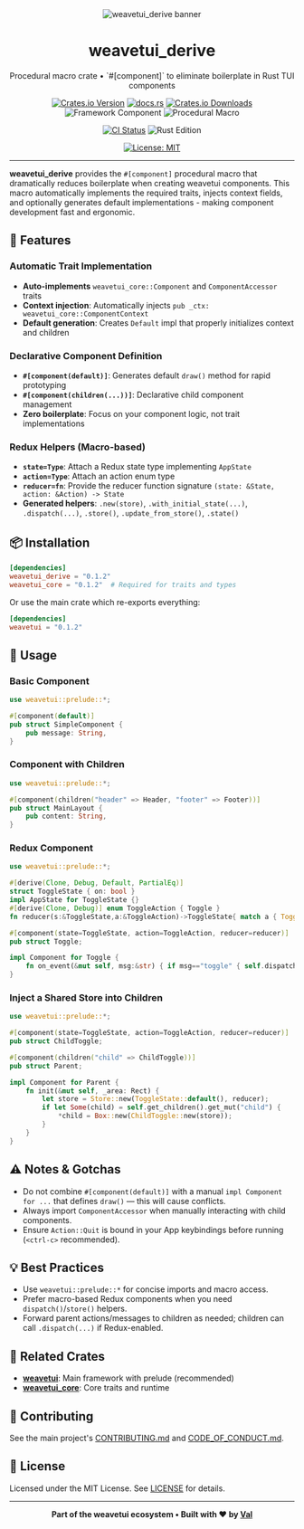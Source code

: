 <div align="center">
  <img src="https://readme-typing-svg.demolab.com?font=Fira+Code&weight=700&size=26&duration=2500&pause=800&color=36BCF7&center=true&vCenter=true&width=800&lines=Procedural+Macros+for+weavetui" alt="weavetui_derive banner" />
  <h1>weavetui_derive</h1>
  <p>Procedural macro crate • `#[component]` to eliminate boilerplate in Rust TUI components</p>
  <!-- Package Badges -->
  <a href="https://crates.io/crates/weavetui_derive"><img alt="Crates.io Version" src="https://img.shields.io/crates/v/weavetui_derive?style=flat-square&logo=rust&color=orange"></a>
  <a href="https://docs.rs/weavetui_derive"><img alt="docs.rs" src="https://img.shields.io/docsrs/weavetui_derive?style=flat-square&logo=docs.rs&color=blue"></a>
  <a href="https://crates.io/crates/weavetui_derive"><img alt="Crates.io Downloads" src="https://img.shields.io/crates/d/weavetui_derive?style=flat-square&logo=rust&color=orange"></a>

  <!-- Framework Badges -->
  <img alt="Framework Component" src="https://img.shields.io/badge/weavetui-derive-brightgreen?style=flat-square">
  <img alt="Procedural Macro" src="https://img.shields.io/badge/type-proc--macro-purple?style=flat-square&logo=rust">

  <!-- Quality and Language -->
  <a href="https://github.com/mzyui/weavetui/actions/workflows/rust.yml"><img alt="CI Status" src="https://img.shields.io/github/actions/workflow/status/mzyui/weavetui/rust.yml?style=flat-square&logo=github&label=CI"></a>
  <img alt="Rust Edition" src="https://img.shields.io/badge/rust%20edition-2024-red?style=flat-square&logo=rust">

  <!-- Legal -->
  <a href="../LICENSE"><img alt="License: MIT" src="https://img.shields.io/badge/License-MIT-yellow.svg?style=flat-square"></a>
</div>

---

**weavetui_derive** provides the `#[component]` procedural macro that dramatically reduces boilerplate when creating weavetui components. This macro automatically implements the required traits, injects context fields, and optionally generates default implementations - making component development fast and ergonomic.

## 🚀 Features

### Automatic Trait Implementation
- **Auto-implements** `weavetui_core::Component` and `ComponentAccessor` traits
- **Context injection**: Automatically injects `pub _ctx: weavetui_core::ComponentContext`
- **Default generation**: Creates `Default` impl that properly initializes context and children

### Declarative Component Definition
- **`#[component(default)]`**: Generates default `draw()` method for rapid prototyping
- **`#[component(children(...))]`**: Declarative child component management
- **Zero boilerplate**: Focus on your component logic, not trait implementations

### Redux Helpers (Macro-based)
- **`state=Type`**: Attach a Redux state type implementing `AppState`
- **`action=Type`**: Attach an action enum type
- **`reducer=fn`**: Provide the reducer function signature `(state: &State, action: &Action) -> State`
- **Generated helpers**: `.new(store)`, `.with_initial_state(...)`, `.dispatch(...)`, `.store()`, `.update_from_store()`, `.state()`

## 📦 Installation

```toml
[dependencies]
weavetui_derive = "0.1.2"
weavetui_core = "0.1.2"  # Required for traits and types
```

Or use the main crate which re-exports everything:

```toml
[dependencies]
weavetui = "0.1.2"
```

## 🔧 Usage

### Basic Component

```rust
use weavetui::prelude::*;

#[component(default)]
pub struct SimpleComponent {
    pub message: String,
}
```

### Component with Children

```rust
use weavetui::prelude::*;

#[component(children("header" => Header, "footer" => Footer))]
pub struct MainLayout {
    pub content: String,
}
```

### Redux Component

```rust
use weavetui::prelude::*;

#[derive(Clone, Debug, Default, PartialEq)]
struct ToggleState { on: bool }
impl AppState for ToggleState {}
#[derive(Clone, Debug)] enum ToggleAction { Toggle }
fn reducer(s:&ToggleState,a:&ToggleAction)->ToggleState{ match a { ToggleAction::Toggle=>ToggleState{on:!s.on} } }

#[component(state=ToggleState, action=ToggleAction, reducer=reducer)]
pub struct Toggle;

impl Component for Toggle {
    fn on_event(&mut self, msg:&str) { if msg=="toggle" { self.dispatch(ToggleAction::Toggle); } }
}
```

### Inject a Shared Store into Children

```rust
use weavetui::prelude::*;

#[component(state=ToggleState, action=ToggleAction, reducer=reducer)]
pub struct ChildToggle;

#[component(children("child" => ChildToggle))]
pub struct Parent;

impl Component for Parent {
    fn init(&mut self, _area: Rect) {
        let store = Store::new(ToggleState::default(), reducer);
        if let Some(child) = self.get_children().get_mut("child") {
            *child = Box::new(ChildToggle::new(store));
        }
    }
}
```

## ⚠️ Notes & Gotchas

- Do not combine `#[component(default)]` with a manual `impl Component for ...` that defines `draw()` — this will cause conflicts.
- Always import `ComponentAccessor` when manually interacting with child components.
- Ensure `Action::Quit` is bound in your App keybindings before running (`<ctrl-c>` recommended).

## 💡 Best Practices

- Use `weavetui::prelude::*` for concise imports and macro access.
- Prefer macro-based Redux components when you need `dispatch()`/`store()` helpers.
- Forward parent actions/messages to children as needed; children can call `.dispatch(...)` if Redux-enabled.

## 🔗 Related Crates

- **[weavetui](https://crates.io/crates/weavetui)**: Main framework with prelude (recommended)
- **[weavetui_core](https://crates.io/crates/weavetui_core)**: Core traits and runtime

## 🤝 Contributing

See the main project's [CONTRIBUTING.md](../CONTRIBUTING.md) and [CODE_OF_CONDUCT.md](../CODE_OF_CONDUCT.md).

## 📄 License

Licensed under the MIT License. See [LICENSE](../LICENSE) for details.

---

<div align="center">
  <p><strong>Part of the weavetui ecosystem • Built with ❤️ by <a href="https://github.com/mzyui">Val</a></strong></p>
</div>
